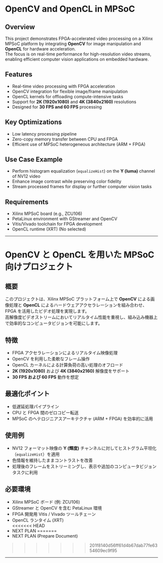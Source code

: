 # OpenCV and OpenCL in MPSoC

## Overview
This project demonstrates FPGA-accelerated video processing on a Xilinx MPSoC platform by integrating **OpenCV** for image manipulation and **OpenCL** for hardware acceleration.  
The focus is on real-time performance for high-resolution video streams, enabling efficient computer vision applications on embedded hardware.

## Features
- Real-time video processing with FPGA acceleration  
- OpenCV integration for flexible image/frame manipulation  
- OpenCL kernels for offloading compute-intensive tasks  
- Support for **2K (1920x1080)** and **4K (3840x2160)** resolutions  
- Designed for **30 FPS and 60 FPS** processing  

## Key Optimizations
- Low latency processing pipeline  
- Zero-copy memory transfer between CPU and FPGA  
- Efficient use of MPSoC heterogeneous architecture (ARM + FPGA)  

## Use Case Example
- Perform histogram equalization (`equalizeHist`) on the **Y (luma)** channel of NV12 video  
- Enhance image contrast while preserving color fidelity  
- Stream processed frames for display or further computer vision tasks  

## Requirements
- Xilinx MPSoC board (e.g., ZCU106)  
- PetaLinux environment with GStreamer and OpenCV  
- Vitis/Vivado toolchain for FPGA development  
- OpenCL runtime (XRT)  (No selected)

---

# OpenCV と OpenCL を用いた MPSoC 向けプロジェクト

## 概要
このプロジェクトは、Xilinx MPSoC プラットフォーム上で **OpenCV** による画像処理と **OpenCL** によるハードウェアアクセラレーションを組み合わせ、FPGA を活用したビデオ処理を実現します。  
高解像度ビデオストリームにおいてリアルタイム性能を重視し、組み込み機器上で効率的なコンピュータビジョンを可能にします。

## 特徴
- FPGA アクセラレーションによるリアルタイム映像処理  
- OpenCV を利用した柔軟なフレーム操作  
- OpenCL カーネルによる計算負荷の高い処理のオフロード  
- **2K (1920x1080)** および **4K (3840x2160)** 解像度をサポート  
- **30 FPS および 60 FPS** 動作を想定  

## 最適化ポイント
- 低遅延処理パイプライン  
- CPU と FPGA 間のゼロコピー転送  
- MPSoC のヘテロジニアスアーキテクチャ (ARM + FPGA) を効率的に活用  

## 使用例
- NV12 フォーマット映像の **Y (輝度)** チャンネルに対してヒストグラム平坦化（`equalizeHist`）を適用  
- 色情報を維持したままコントラストを改善  
- 処理後のフレームをストリーミングし、表示や追加のコンピュータビジョンタスクに利用  

## 必要環境
- Xilinx MPSoC ボード (例: ZCU106)  
- GStreamer と OpenCV を含む PetaLinux 環境  
- FPGA 開発用 Vitis / Vivado ツールチェーン  
- OpenCL ランタイム (XRT)  
<<<<<<< HEAD
- NEXT PLAN 
=======
- NEXT PLAN (Prepare Document)
>>>>>>> 201f8140d56ff61d4b67dab77fe6354609ec9f95

---
